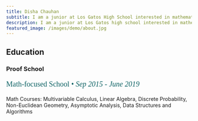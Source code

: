 ```yaml
---
title: Disha Chauhan
subtitle: I am a junior at Los Gatos High School interested in mathematics, bioinformatics, and inter-disciplinary fields.
description: I am a junior at Los Gatos high school interested in mathematics, bioinformatics, and inter-disciplinary fields.
featured_image: /images/demo/about.jpg
---
```

        
 <h2><span>Education</span></h2>
 <h3>Proof School</h3>
  <p style="font-family:verdana; font-size:20px; color:#116466">Math-focused School <span>&bull;</span> <em class="date">Sep 2015 - June 2019</em></p>
<p> Math Courses: Multivariable Calculus, Linear Algebra, Discrete Probability, Non-Euclidean Geometry, Asymptotic Analysis, Data Structures and Algorithms </p>
               


